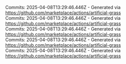 Commits: 2025-04-08T13:29:46.446Z - Generated via https://github.com/marketplace/actions/artificial-grass
<br>
Commits: 2025-04-08T13:29:46.446Z - Generated via https://github.com/marketplace/actions/artificial-grass
<br>
Commits: 2025-04-08T13:29:46.446Z - Generated via https://github.com/marketplace/actions/artificial-grass
<br>
Commits: 2025-04-08T13:29:46.446Z - Generated via https://github.com/marketplace/actions/artificial-grass
<br>
Commits: 2025-04-08T13:29:46.446Z - Generated via https://github.com/marketplace/actions/artificial-grass
<br>
